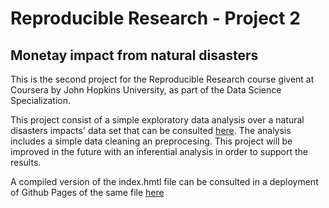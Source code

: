 # Reproducible Research - Project 2
## Monetay impact from natural disasters

This is the second project for the Reproducible Research course givent at Coursera by John Hopkins University, as part of the Data Science Specialization. 

This project consist of a simple exploratory data analysis over a natural disasters impacts' data set that can be consulted [here](https://d396qusza40orc.cloudfront.net/repdata%2Fdata%2FStormData.csv.bz2). 
The analysis includes a simple data cleaning an preprocesing. This project will be improved in the future with an inferential analysis in order to support the results.

A compiled version of the index.hmtl file can be consulted in a deployment of Github Pages of the same file [here](https://albert2828.github.io/JHU_RR_courseproject2/) 
